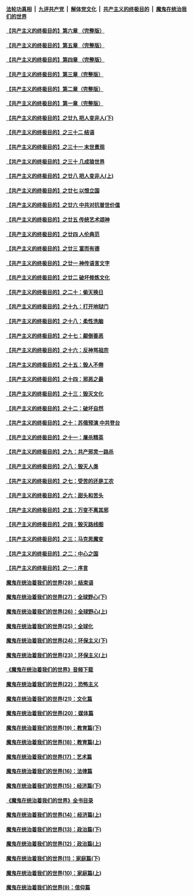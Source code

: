 ####  [法轮功真相](../../../../basic/blob/master/README.md?t=08211552) &nbsp;|&nbsp; [九评共产党](../../../../9ping.md/blob/master/README.md?t=08211552) &nbsp;|&nbsp; [解体党文化](../../../../jtdwh.md/blob/master/README.md?t=08211552)  &nbsp;|&nbsp; [共产主义的终极目的](../../../../gczydzjmd.md/blob/master/README.md?t=08211552) &nbsp;|&nbsp; [魔鬼在统治我们的世界](../../../../mgztzwmdsj.md/blob/master/README.md?t=08211552) 

#### [【共产主义的终极目的】第六章 （完整版）](../pages/nsc422/n11428913.md?t=08211552) 

#### [【共产主义的终极目的】第五章 （完整版）](../pages/nsc422/n11428912.md?t=08211552) 

#### [【共产主义的终极目的】第四章 （完整版）](../pages/nsc422/n11428907.md?t=08211552) 

#### [【共产主义的终极目的】第三章（完整版）](../pages/nsc422/n11428848.md?t=08211552) 

#### [【共产主义的终极目的】第二章（完整版）](../pages/nsc422/n11428831.md?t=08211552) 

#### [【共产主义的终极目的】第一章（完整版）](../pages/nsc422/n11417651.md?t=08211552) 

#### [【共产主义的终极目的】之廿九 把人变非人(下)](../pages/nsc422/n11344140.md?t=08211552) 

#### [【共产主义的终极目的】之三十二 结语](../pages/nsc422/n11360535.md?t=08211552) 

#### [【共产主义的终极目的】之三十一 末世景观](../pages/nsc422/n11351129.md?t=08211552) 

#### [【共产主义的终极目的】之三十 几成狼世界](../pages/nsc422/n11348280.md?t=08211552) 

#### [【共产主义的终极目的】之廿八 把人变非人(上)](../pages/nsc422/n11340492.md?t=08211552) 

#### [【共产主义的终极目的】之廿七 以恨立国](../pages/nsc422/n11336944.md?t=08211552) 

#### [【共产主义的终极目的】之廿六 中共对抗普世价值](../pages/nsc422/n11324785.md?t=08211552) 

#### [【共产主义的终极目的】之廿五 传统艺术颂神](../pages/nsc422/n11296396.md?t=08211552) 

#### [【共产主义的终极目的】之廿四 人伦典范](../pages/nsc422/n11296397.md?t=08211552) 

#### [【共产主义的终极目的】之廿三 富而有德](../pages/nsc422/n11283598.md?t=08211552) 

#### [【共产主义的终极目的】之廿一 神传语言文字](../pages/nsc422/n11263265.md?t=08211552) 

#### [【共产主义的终极目的】之廿二 破坏修炼文化](../pages/nsc422/n11245728.md?t=08211552) 

#### [【共产主义的终极目的】之二十：偷天换日](../pages/nsc422/n11238846.md?t=08211552) 

#### [【共产主义的终极目的】之十九：打开地狱门](../pages/nsc422/n11206376.md?t=08211552) 

#### [【共产主义的终极目的】之十八：柔性洗脑](../pages/nsc422/n11199994.md?t=08211552) 

#### [【共产主义的终极目的】之十七：颠倒善恶](../pages/nsc422/n11179782.md?t=08211552) 

#### [【共产主义的终极目的】之十六：反神骂祖宗](../pages/nsc422/n11166798.md?t=08211552) 

#### [【共产主义的终极目的】之十五：毁人不倦](../pages/nsc422/n11166792.md?t=08211552) 

#### [【共产主义的终极目的】之十四：邪恶之最](../pages/nsc422/n11150249.md?t=08211552) 

#### [【共产主义的终极目的】之十三：毁灭文化](../pages/nsc422/n11135227.md?t=08211552) 

#### [【共产主义的终极目的】之十二：破坏自然](../pages/nsc422/n11135214.md?t=08211552) 

#### [【共产主义的终极目的】之十：苏俄预演 中共登台](../pages/nsc422/n11118424.md?t=08211552) 

#### [【共产主义的终极目的】之十一：屠杀精英](../pages/nsc422/n11118442.md?t=08211552) 

#### [【共产主义的终极目的】之九：共产邪灵一路杀](../pages/nsc422/n11114139.md?t=08211552) 

#### [【共产主义的终极目的】之八：毁灭人类](../pages/nsc422/n11108503.md?t=08211552) 

#### [【共产主义的终极目的】之七：受苦的还是工农](../pages/nsc422/n11101809.md?t=08211552) 

#### [【共产主义的终极目的】之六：甜头和苦头](../pages/nsc422/n11096971.md?t=08211552) 

#### [【共产主义的终极目的】之五：万变不离其邪](../pages/nsc422/n11091285.md?t=08211552) 

#### [【共产主义的终极目的】之四：毁灭路线图](../pages/nsc422/n11086284.md?t=08211552) 

#### [【共产主义的终极目的】之三：马克思魔变](../pages/nsc422/n11061941.md?t=08211552) 

#### [【共产主义的终极目的】之二：中心之国](../pages/nsc422/n11047728.md?t=08211552) 

#### [【共产主义的终极目的】之一：序言](../pages/nsc422/n11086077.md?t=08211552) 

#### [魔鬼在统治着我们的世界(28)：结束语](../pages/nsc422/n10936246.md?t=08211552) 

#### [魔鬼在统治着我们的世界(27)：全球野心(下)](../pages/nsc422/n10928319.md?t=08211552) 

#### [魔鬼在统治着我们的世界(26)：全球野心(上)](../pages/nsc422/n10900318.md?t=08211552) 

#### [魔鬼在统治着我们的世界(25)：全球化](../pages/nsc422/n10788205.md?t=08211552) 

#### [魔鬼在统治着我们的世界(24)：环保主义(下)](../pages/nsc422/n10695307.md?t=08211552) 

#### [魔鬼在统治着我们的世界(23)：环保主义(上)](../pages/nsc422/n10688613.md?t=08211552) 

#### [《魔鬼在统治着我们的世界》音频下载](../pages/nsc422/n10635553.md?t=08211552) 

#### [魔鬼在统治着我们的世界(22)：恐怖主义](../pages/nsc422/n10614727.md?t=08211552) 

#### [魔鬼在统治着我们的世界(21)：文化篇](../pages/nsc422/n10597706.md?t=08211552) 

#### [魔鬼在统治着我们的世界(20)：媒体篇](../pages/nsc422/n10586579.md?t=08211552) 

#### [魔鬼在统治着我们的世界(19)：教育篇(下)](../pages/nsc422/n10564808.md?t=08211552) 

#### [魔鬼在统治着我们的世界(18)：教育篇(上)](../pages/nsc422/n10526970.md?t=08211552) 

#### [魔鬼在统治着我们的世界(17)：艺术篇](../pages/nsc422/n10499093.md?t=08211552) 

#### [魔鬼在统治着我们的世界(16)：法律篇](../pages/nsc422/n10485969.md?t=08211552) 

#### [魔鬼在统治着我们的世界(15)：经济篇(下)](../pages/nsc422/n10469975.md?t=08211552) 

#### [《魔鬼在统治着我们的世界》全书目录](../pages/nsc422/n10464261.md?t=08211552) 

#### [魔鬼在统治着我们的世界(14)：经济篇(上)](../pages/nsc422/n10457370.md?t=08211552) 

#### [魔鬼在统治着我们的世界(13)：政治篇(下)](../pages/nsc422/n10448270.md?t=08211552) 

#### [魔鬼在统治着我们的世界(12)：政治篇(上)](../pages/nsc422/n10444576.md?t=08211552) 

#### [魔鬼在统治着我们的世界(11)：家庭篇(下)](../pages/nsc422/n10440961.md?t=08211552) 

#### [魔鬼在统治着我们的世界(10)：家庭篇(上)](../pages/nsc422/n10435448.md?t=08211552) 

#### [魔鬼在统治着我们的世界(9)：信仰篇](../pages/nsc422/n10432159.md?t=08211552) 

